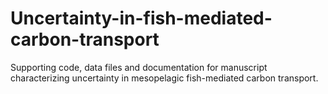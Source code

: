 # Uncertainty-in-fish-mediated-carbon-transport
Supporting code, data files and documentation for manuscript characterizing uncertainty in mesopelagic fish-mediated carbon transport. 
